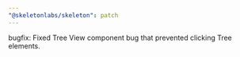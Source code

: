 ```yaml
---
"@skeletonlabs/skeleton": patch
---
```


bugfix: Fixed Tree View component bug that prevented clicking Tree elements.
